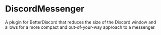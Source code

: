 # DiscordMessenger
A plugin for BetterDiscord that reduces the size of the Discord window and allows for a more compact and out-of-your-way approach to a messenger.
